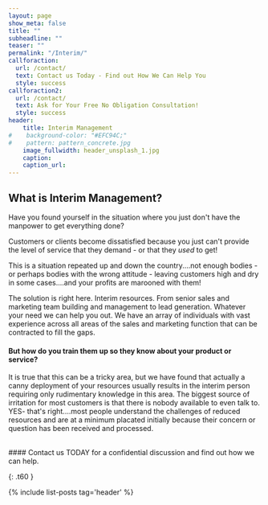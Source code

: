 ```yaml
---
layout: page
show_meta: false
title: ""
subheadline: ""
teaser: ""
permalink: "/Interim/"
callforaction:
  url: /contact/
  text: Contact us Today - Find out How We Can Help You
  style: success
callforaction2:
  url: /contact/
  text: Ask for Your Free No Obligation Consultation!
  style: success  
header:
    title: Interim Management
#    background-color: "#EFC94C;"
#    pattern: pattern_concrete.jpg
    image_fullwidth: header_unsplash_1.jpg
    caption:
    caption_url:
---
```

<!--more-->

## What is Interim Management?

<p>Have you found yourself in the situation where you just don't have the manpower to get everything done?</p>
<p>Customers or clients become dissatisfied because you just can't provide the level of service that they demand - or that they <em>used</em> to get!</p>

<p>This is a situation repeated up and down the country....not enough bodies - or perhaps bodies with the wrong attitude - leaving customers high and dry in some cases....and your profits are marooned with them!</p>

<p>The solution is right here.  Interim resources.  From senior sales and marketing team building and management to lead generation.  Whatever your need we can help you out.  We have an array of individuals with vast experience across all areas of the sales and marketing function that can be contracted to fill the gaps.</p>

#### But how do you train them up so they know about your product or service?

<p> It is true that this can be a tricky area, but we have found that actually a canny deployment of your resources usually results in the interim person requiring only rudimentary knowledge in this area.  The biggest source of irritation for most customers is that there is nobody available to even talk to.  YES- that's right....most people understand the challenges of reduced resources and are at a minimum placated initially because their concern or question has been received and processed.</p>
<br>
#### Contact us TODAY for a confidential discussion and find out how we can help.

<!-- ### All Header-Styles -->
{: .t60 }

{% include list-posts tag='header' %}

